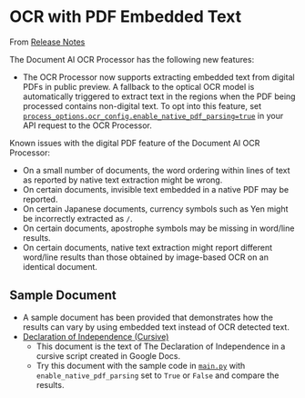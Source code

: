 # OCR with PDF Embedded Text

From [Release Notes](https://cloud.google.com/document-ai/docs/release-notes#December_19_2022)

The Document AI OCR Processor has the following new features:

- The OCR Processor now supports extracting embedded text from digital PDFs in public preview. A fallback to the optical OCR model is automatically triggered to extract text in the regions when the PDF being processed contains non-digital text. To opt into this feature, set [`process_options.ocr_config.enable_native_pdf_parsing=true`](https://cloud.google.com/document-ai/docs/reference/rest/v1beta3/ProcessOptions#OcrConfig) in your API request to the OCR Processor.

Known issues with the digital PDF feature of the Document AI OCR Processor:

- On a small number of documents, the word ordering within lines of text as reported by native text extraction might be wrong.
- On certain documents, invisible text embedded in a native PDF may be reported.
- On certain Japanese documents, currency symbols such as Yen might be incorrectly extracted as `/`.
- On certain documents, apostrophe symbols may be missing in word/line results.
- On certain documents, native text extraction might report different word/line results than those obtained by image-based OCR on an identical document.

## Sample Document

- A sample document has been provided that demonstrates how the results can vary by using embedded text instead of OCR detected text.
- [Declaration of Independence (Cursive)](DeclarationOfIndependence-Cursive.pdf)
  - This document is the text of The Declaration of Independence in a cursive script created in Google Docs.
  - Try this document with the sample code in [`main.py`](main.py) with `enable_native_pdf_parsing` set to `True` or `False` and compare the results.
